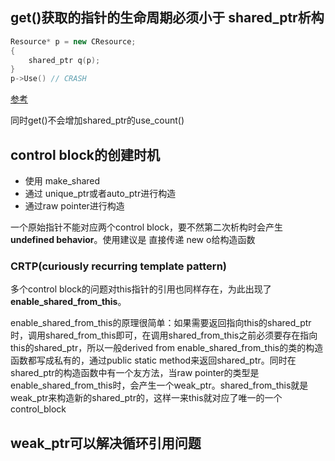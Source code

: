## get()获取的指针的生命周期必须小于 shared_ptr析构

```c++
Resource* p = new CResource;  
{  
    shared_ptr q(p);  
}  
p->Use() // CRASH   
```

[参考](https://www.jianshu.com/p/f1925247c14f?from=timeline&isappinstalled=0)

同时get()不会增加shared_ptr的use_count()

## control block的创建时机

- 使用 make_shared
- 通过 unique_ptr或者auto_ptr进行构造
- 通过raw pointer进行构造

一个原始指针不能对应两个control block，要不然第二次析构时会产生**undefined behavior**。使用建议是 直接传递 new o给构造函数

### CRTP(curiously recurring template pattern)

多个control block的问题对this指针的引用也同样存在，为此出现了**enable_shared_from_this**。

enable_shared_from_this的原理很简单：如果需要返回指向this的shared_ptr时，调用shared_from_this即可，在调用shared_from_this之前必须要存在指向this的shared_ptr，所以一般derived from enable_shared_from_this的类的构造函数都写成私有的，通过public static method来返回shared_ptr。同时在shared_ptr的构造函数中有一个友方法，当raw pointer的类型是enable_shared_from_this时，会产生一个weak_ptr。shared_from_this就是weak_ptr来构造新的shared_ptr的，这样一来this就对应了唯一的一个control_block



## weak_ptr可以解决循环引用问题

